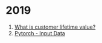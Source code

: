 # 2019

1. [What is customer lifetime value?](https://www.linkedin.com/pulse/what-customer-lifetime-value-anubhav-dhiman/)
2. [Pytorch - Input Data](https://github.com/1dhiman/100days-ml/blob/master/2019/1_pytorch_Neural_Network_Input.ipynb)
